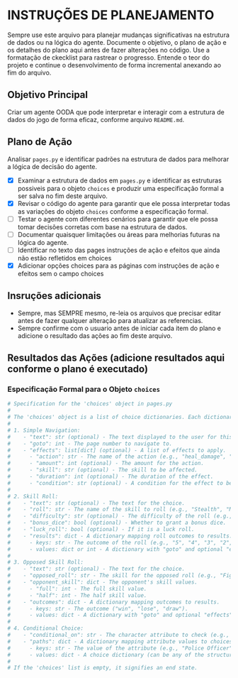 # INSTRUÇÕES DE PLANEJAMENTO

Sempre use este arquivo para planejar mudanças significativas na estrutura de dados ou na lógica do agente. Documente o objetivo, o plano de ação e os detalhes do plano aqui antes de fazer alterações no código. Use a formatação de ckecklist para rastrear o progresso. Entende o teor do projeto e continue o desenvolvimento de forma incremental anexando ao fim do arquivo.

## Objetivo Principal

Criar um agente OODA que pode interpretar e interagir com a estrutura de dados do jogo de forma eficaz, conforme arquivo `README.md`.

## Plano de Ação
Analisar `pages.py` e identificar padrões na estrutura de dados para melhorar a lógica de decisão do agente.

- [x] Examinar a estrutura de dados em `pages.py` e identificar as estruturas possiveis para o objeto `choices` e produzir uma especificação formal a ser salva no fim deste arquivo.
- [x] Revisar o código do agente para garantir que ele possa interpretar todas as variações do objeto `choices` conforme a especificação formal.
- [ ] Testar o agente com diferentes cenários para garantir que ele possa tomar decisões corretas com base na estrutura de dados.
- [ ] Documentar quaisquer limitações ou áreas para melhorias futuras na lógica do agente.
- [ ] Identificar no texto das pages instruções de ação e efeitos que ainda não estão refletidos em choices
- [x] Adicionar opções choices para as páginas com instruções de ação e efeitos sem o campo choices

## Insruções adicionais
- Sempre, mas SEMPRE mesmo, re-leia os arquivos que precisar editar antes de fazer qualquer alteração para atualizar as referencias.
- Sempre confirme com o usuario antes de iniciar cada item do plano e adicione o resultado das ações ao fim deste arquivo.

## Resultados das Ações (adicione resultados aqui conforme o plano é executado)

### Especificação Formal para o Objeto `choices`
```Python
# Specification for the 'choices' object in pages.py
#
# The 'choices' object is a list of choice dictionaries. Each dictionary can have one of the following structures:
#
# 1. Simple Navigation:
#    - "text": str (optional) - The text displayed to the user for this choice.
#    - "goto": int - The page number to navigate to.
#    - "effects": list[dict] (optional) - A list of effects to apply.
#      - "action": str - The name of the action (e.g., "heal_damage", "take_damage", "gain_skill", "apply_penalty", "spend_magic", "spend_luck").
#      - "amount": int (optional) - The amount for the action.
#      - "skill": str (optional) - The skill to be affected.
#      - "duration": int (optional) - The duration of the effect.
#      - "condition": str (optional) - A condition for the effect to be applied (e.g., "full_health").
#
# 2. Skill Roll:
#    - "text": str (optional) - The text for the choice.
#    - "roll": str - The name of the skill to roll (e.g., "Stealth", "Magic", "DEX", "POW", "Athletics", "Observation", "INT", "Fighting").
#    - "difficulty": str (optional) - The difficulty of the roll (e.g., "hard").
#    - "bonus_dice": bool (optional) - Whether to grant a bonus dice.
#    - "luck_roll": bool (optional) - If it is a luck roll.
#    - "results": dict - A dictionary mapping roll outcomes to results.
#      - keys: str - The outcome of the roll (e.g., "5", "4", "3", "2", "1").
#      - values: dict or int - A dictionary with "goto" and optional "effects", or just an integer for the "goto" page.
#
# 3. Opposed Skill Roll:
#    - "text": str (optional) - The text for the choice.
#    - "opposed_roll": str - The skill for the opposed roll (e.g., "Fighting").
#    - "opponent_skill": dict - The opponent's skill values.
#      - "full": int - The full skill value.
#      - "half": int - The half skill value.
#    - "outcomes": dict - A dictionary mapping outcomes to results.
#      - keys: str - The outcome ("win", "lose", "draw").
#      - values: dict - A dictionary with "goto" and optional "effects".
#
# 4. Conditional Choice:
#    - "conditional_on": str - The character attribute to check (e.g., "occupation").
#    - "paths": dict - A dictionary mapping attribute values to choices.
#      - keys: str - The value of the attribute (e.g., "Police Officer") or "default".
#      - values: dict - A choice dictionary (can be any of the structures above).
#
# If the 'choices' list is empty, it signifies an end state.
```
